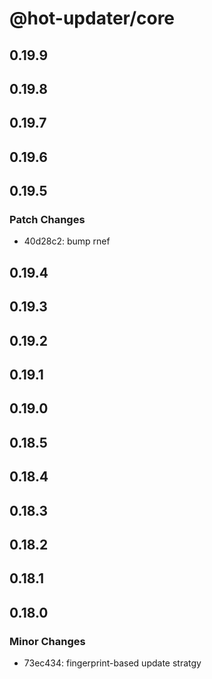 # @hot-updater/core

## 0.19.9

## 0.19.8

## 0.19.7

## 0.19.6

## 0.19.5

### Patch Changes

- 40d28c2: bump rnef

## 0.19.4

## 0.19.3

## 0.19.2

## 0.19.1

## 0.19.0

## 0.18.5

## 0.18.4

## 0.18.3

## 0.18.2

## 0.18.1

## 0.18.0

### Minor Changes

- 73ec434: fingerprint-based update stratgy
